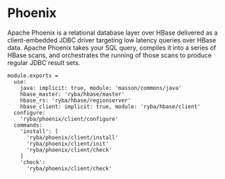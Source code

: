 
# Phoenix

Apache Phoenix is a relational database layer over HBase delivered as a client-embedded
JDBC driver targeting low latency queries over HBase data. Apache Phoenix takes
your SQL query, compiles it into a series of HBase scans, and orchestrates the
running of those scans to produce regular JDBC result sets.

    module.exports =
      use:
        java: implicit: true, module: 'masson/commons/java'
        hbase_master: 'ryba/hbase/master'
        hbase_rs: 'ryba/hbase/regionserver'
        hbase_client: implicit: true, module: 'ryba/hbase/client'
      configure:
        'ryba/phoenix/client/configure'
      commands:
        'install': [
          'ryba/phoenix/client/install'
          'ryba/phoenix/client/init'
          'ryba/phoenix/client/check'
        ]
        'check':
          'ryba/phoenix/client/check'
